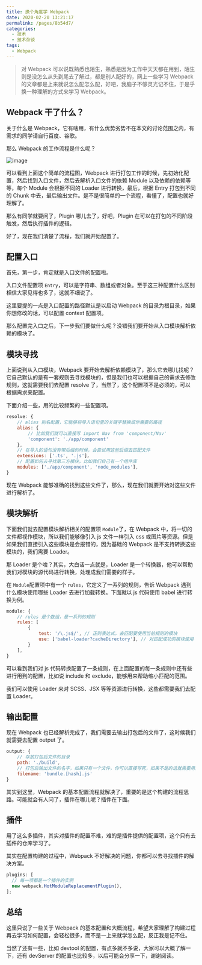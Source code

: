 ```yaml
---
title: 换个角度学 Webpack
date: 2020-02-20 13:21:17
permalink: /pages/8b54d7/
categories:
  - 技术
  - 技术杂谈
tags:
  - Webpack
---
```


> 对 Webpack 可以说既熟悉也陌生，熟悉是因为工作中天天都在用到，陌生则是没怎么从头到尾去了解过，都是别人配好的，网上一些学习 Webpack 的文章都是上来就说怎么配怎么配，好吧，我脑子不够灵光记不住，于是乎换一种理解的方式来学习 Webpack。

## Webpack 干了什么？

关于什么是 Webpack，它有啥用，有什么优势劣势不在本文的讨论范围之内，有需求的同学请自行百度、谷歌。

那么 Webpack 的工作流程是什么呢？

![image](https://user-images.githubusercontent.com/20970152/39827808-a903de78-53eb-11e8-80ea-db8d62327a88.png)

可以看到上面这个简单的流程图，Webpack 进行打包工作的时候，先初始化配置，然后找到入口文件，然后去解析入口文件的依赖 Module 以及依赖的依赖等等，每个 Module 会根据不同的 Loader 进行转换，最后，根据 Entry 打包到不同的 Chunk 中去，最后输出文件。是不是很简单的一个流程，看懂了，配置也就好理解了。

那么有同学就要问了，Plugin 哪儿去了，好吧，Plugin 在可以在打包的不同阶段触发，然后执行插件的逻辑。

好了，现在我们清楚了流程，我们就开始配置了。

## 配置入口

首先，第一步，肯定就是入口文件的配置啦。

入口文件配置项 `Entry`，可以是字符串、数组或者对象。至于这三种配置什么区别相信大家见得也多了，这就不细说了。

这里要提的一点是入口配置的路径默认是以启动 Webpack 的目录为根目录，如果你想修改的话，可以配置 context 配置项。

那么配置完入口之后，下一步我们要做什么呢？没错我们要开始从入口模块解析依赖的模块了。

## 模块寻找

上面说到从入口模块，Webpack 要开始去解析依赖模块了，那么它去哪儿找呢？它自己默认的是有一套规则去寻找模块的，但是我们也可以根据自己的需求去修改规则，这就需要我们去配置 resolve 了，当然了，这个配置项不是必须的，可以根据需求来配置。

下面介绍一些，用的比较频繁的一些配置项。

```js
resolve: {
    // alias 别名配置，它能够将导入语句里的关键字替换成你需要的路径
    alias: {
        // 比如我们就可以直接写 import Nav from 'component/Nav'
        'component': './app/component'
    },
    // 在导入的语句没有带后缀的时候，会尝试用这些后缀去匹配文件
    extensions: ['.ts', '.js']，
    // 配置如何去寻找第三方模块，比如我们自己有一个组件库
    modules: ['./app/component', 'node_modules'],
}
```

现在 Webpack 能够准确的找到这些文件了，那么，现在我们就要开始对这些文件进行解析了。

## 模块解析

下面我们就去配置模块解析相关的配置项 `Module`了，在 Webpack 中，将一切的文件都视作模块，所以我们能够像引入 js 文件一样引入 css 或图片等资源。但是如果我们直接引入这些模块是会报错的，因为基础的 Webpack 是不支持转换这些模块的，我们需要 Loader。

那 Loader 是个啥？其实，大白话一点就是，Loader 是一个转换器，他可以帮助我们对模块的源代码进行转换，处理成我们需要的样子。

在 `Module`配置项中有一个 `rules`，它定义了一系列的规则，告诉 Webpack 遇到什么模块使用哪些 Loader 去进行加载转换。下面就以 js 代码使用 babel 进行转换为例。

```js
module: {
    // rules 是个数组，是一系列的规则
    rules: [
        {
            test: '/\.js$/', // 正则表达式，去匹配要使用当前规则的模块
            use: ['babel-loader?cacheDirectory'], // 对匹配成功的模块使用 babel-loader 来进行转换，同时传入参数
        }
    ],
}
```

可以看到我们对 js 代码转换配置了一条规则，在上面配置的每一条规则中还有些进行用到的配置，比如说 include 和 exclude，能够用来帮助缩小匹配的范围。

我们可以使用 Loader 来对 SCSS、JSX 等等资源进行转换，这些都需要我们去配置 Loader。

## 输出配置

现在 Webpack 也已经解析完成了，我们需要去输出打包后的文件了，这时候我们就需要去配置 output 了。

```js
output: {
    // 存放打包后文件的目录
    path: './build',
    // 打包后输出文件的名字，如果只有一个文件，你可以直接写死，如果不是的话就需要用到模板了，比如[name]、[hash] 、[id]等等
    filename: 'bundle.[hash].js'
}
```

其实到这里，Webpack 的基本配置流程就解决了，重要的是这个构建的流程思路。可能就会有人问了，插件在哪儿呢？插件在下面。

## 插件

用了这么多插件，其实对插件的配置不难，难的是插件提供的配置项，这个只有去插件的仓库学习了。

其实在配置构建的过程中，Webpack 不好解决的问题，你都可以去寻找插件的解决方案。

```js
plugins: [
  // 每一项都是一个插件的实例
  new webpack.HotModuleReplacementPlugin(),
];
```

## 总结

这里只说了一些关于 Webpack 的基本配置和大概流程，希望大家理解了构建过程再去学习如何配置，会轻松很多，而不是一上来就学怎么配，反正我是记不住。

当然了还有一些，比如 devtool 的配置，有点多就不多说，大家可以大概了解一下，还有 devServer 的配置也比较多，以后可能会分享一下，谢谢阅读。
